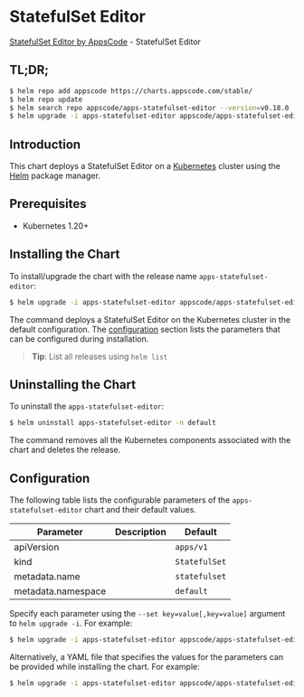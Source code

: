 # StatefulSet Editor

[StatefulSet Editor by AppsCode](https://appscode.com) - StatefulSet Editor

## TL;DR;

```bash
$ helm repo add appscode https://charts.appscode.com/stable/
$ helm repo update
$ helm search repo appscode/apps-statefulset-editor --version=v0.18.0
$ helm upgrade -i apps-statefulset-editor appscode/apps-statefulset-editor -n default --create-namespace --version=v0.18.0
```

## Introduction

This chart deploys a StatefulSet Editor on a [Kubernetes](http://kubernetes.io) cluster using the [Helm](https://helm.sh) package manager.

## Prerequisites

- Kubernetes 1.20+

## Installing the Chart

To install/upgrade the chart with the release name `apps-statefulset-editor`:

```bash
$ helm upgrade -i apps-statefulset-editor appscode/apps-statefulset-editor -n default --create-namespace --version=v0.18.0
```

The command deploys a StatefulSet Editor on the Kubernetes cluster in the default configuration. The [configuration](#configuration) section lists the parameters that can be configured during installation.

> **Tip**: List all releases using `helm list`

## Uninstalling the Chart

To uninstall the `apps-statefulset-editor`:

```bash
$ helm uninstall apps-statefulset-editor -n default
```

The command removes all the Kubernetes components associated with the chart and deletes the release.

## Configuration

The following table lists the configurable parameters of the `apps-statefulset-editor` chart and their default values.

|     Parameter      | Description |         Default          |
|--------------------|-------------|--------------------------|
| apiVersion         |             | <code>apps/v1</code>     |
| kind               |             | <code>StatefulSet</code> |
| metadata.name      |             | <code>statefulset</code> |
| metadata.namespace |             | <code>default</code>     |


Specify each parameter using the `--set key=value[,key=value]` argument to `helm upgrade -i`. For example:

```bash
$ helm upgrade -i apps-statefulset-editor appscode/apps-statefulset-editor -n default --create-namespace --version=v0.18.0 --set apiVersion=apps/v1
```

Alternatively, a YAML file that specifies the values for the parameters can be provided while
installing the chart. For example:

```bash
$ helm upgrade -i apps-statefulset-editor appscode/apps-statefulset-editor -n default --create-namespace --version=v0.18.0 --values values.yaml
```
